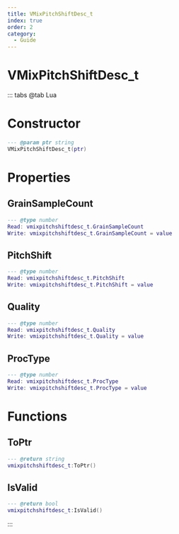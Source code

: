 ```yaml
---
title: VMixPitchShiftDesc_t
index: true
order: 2
category:
  - Guide
---
```


# VMixPitchShiftDesc_t

::: tabs
@tab Lua
# Constructor
```lua
--- @param ptr string
VMixPitchShiftDesc_t(ptr)
```
# Properties
## GrainSampleCount 
```lua
--- @type number
Read: vmixpitchshiftdesc_t.GrainSampleCount
Write: vmixpitchshiftdesc_t.GrainSampleCount = value
```
## PitchShift 
```lua
--- @type number
Read: vmixpitchshiftdesc_t.PitchShift
Write: vmixpitchshiftdesc_t.PitchShift = value
```
## Quality 
```lua
--- @type number
Read: vmixpitchshiftdesc_t.Quality
Write: vmixpitchshiftdesc_t.Quality = value
```
## ProcType 
```lua
--- @type number
Read: vmixpitchshiftdesc_t.ProcType
Write: vmixpitchshiftdesc_t.ProcType = value
```
# Functions
## ToPtr
```lua
--- @return string
vmixpitchshiftdesc_t:ToPtr()
```
## IsValid
```lua
--- @return bool
vmixpitchshiftdesc_t:IsValid()
```

:::
